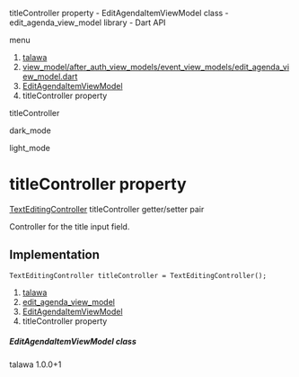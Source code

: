 




titleController property - EditAgendaItemViewModel class - edit\_agenda\_view\_model library - Dart API







menu

1. [talawa](../../index.html)
2. [view\_model/after\_auth\_view\_models/event\_view\_models/edit\_agenda\_view\_model.dart](../../view_model_after_auth_view_models_event_view_models_edit_agenda_view_model/view_model_after_auth_view_models_event_view_models_edit_agenda_view_model-library.html)
3. [EditAgendaItemViewModel](../../view_model_after_auth_view_models_event_view_models_edit_agenda_view_model/EditAgendaItemViewModel-class.html)
4. titleController property

titleController


dark\_mode

light\_mode




# titleController property


[TextEditingController](https://api.flutter.dev/flutter/widgets/TextEditingController-class.html)
titleController
getter/setter pair

Controller for the title input field.


## Implementation

```
TextEditingController titleController = TextEditingController();
```

 


1. [talawa](../../index.html)
2. [edit\_agenda\_view\_model](../../view_model_after_auth_view_models_event_view_models_edit_agenda_view_model/view_model_after_auth_view_models_event_view_models_edit_agenda_view_model-library.html)
3. [EditAgendaItemViewModel](../../view_model_after_auth_view_models_event_view_models_edit_agenda_view_model/EditAgendaItemViewModel-class.html)
4. titleController property

##### EditAgendaItemViewModel class





talawa
1.0.0+1






